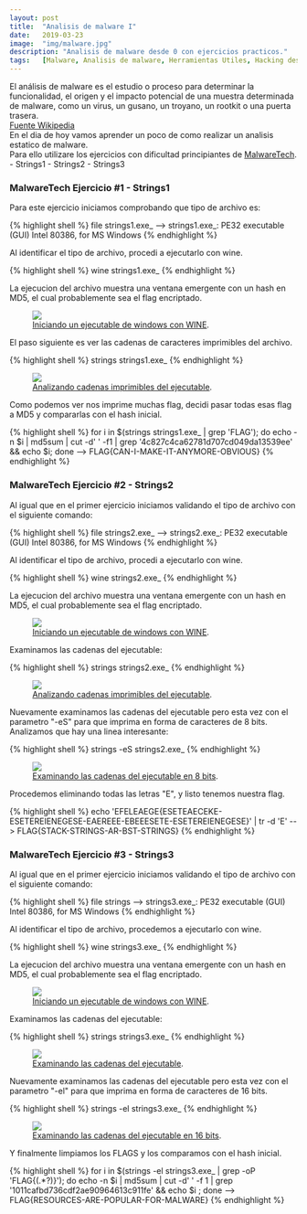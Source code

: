 ```yaml
---
layout: post
title:  "Analisis de malware I"
date:   2019-03-23
image:  "img/malware.jpg"
description: "Analisis de malware desde 0 con ejercicios practicos."
tags:   [Malware, Analisis de malware, Herramientas Utiles, Hacking desde 0]
---
```


El análisis de malware es el estudio o proceso para determinar la funcionalidad, el origen y el impacto potencial de una muestra determinada de malware, como un virus, un gusano, un troyano, un rootkit o una puerta trasera.  
[Fuente Wikipedia](https://es.wikipedia.org/wiki/An%C3%A1lisis_de_malware)  
En el dia de hoy vamos aprender un poco de como realizar un analisis estatico de malware.  
Para ello utilizare los ejercicios con dificultad principiantes de [MalwareTech](https://www.malwaretech.com/beginner-malware-reversing-challenges).  
	- Strings1
	- Strings2
	- Strings3

### MalwareTech Ejercicio #1 - **Strings1**
Para este ejercicio iniciamos comprobando que tipo de archivo es:  

{% highlight shell %}
file strings1.exe_
--> strings1.exe_: PE32 executable (GUI) Intel 80386, for MS Windows
{% endhighlight %}

Al identificar el tipo de archivo, procedi a ejecutarlo con wine.  

{% highlight shell %}
wine strings1.exe_
{% endhighlight %}

La ejecucion del archivo muestra una ventana emergente con un hash en MD5, el cual probablemente sea el flag encriptado.  

<figure>
  <img src="{{site.baseurl}}/img/MalwExec1.png">
	<figcaption>
    <a href="{{site.baseurl}}/img/MalwExec1.png" title="Ejecucion del archivo con WINE">Iniciando un ejecutable de windows con WINE</a>.
  </figcaption>
</figure>

El paso siguiente es ver las cadenas de caracteres imprimibles del archivo.  

{% highlight shell %}
strings strings1.exe_
{% endhighlight %}

<figure>
  <img src="{{site.baseurl}}/img/MalwStringsFile1.png">
	<figcaption>
    <a href="{{site.baseurl}}/img/MalwStringsFile1.png" title="Uso del comando strings">Analizando cadenas imprimibles del ejecutable</a>.
  </figcaption>
</figure>

Como podemos ver nos imprime muchas flag, decidi pasar todas esas flag a MD5 y compararlas con el hash inicial.  

{% highlight shell %}
for i in $(strings strings1.exe_ | grep 'FLAG'); do echo -n $i | md5sum | cut -d' ' -f1 | grep '4c827c4ca62781d707cd049da13539ee' && echo $i; done
--> FLAG{CAN-I-MAKE-IT-ANYMORE-OBVIOUS}
{% endhighlight %}

### MalwareTech Ejercicio #2 - **Strings2**
Al igual que en el primer ejercicio iniciamos validando el tipo de archivo con el siguiente comando:  

{% highlight shell %}
file strings2.exe_
--> strings2.exe_: PE32 executable (GUI) Intel 80386, for MS Windows
{% endhighlight %}

Al identificar el tipo de archivo, procedi a ejecutarlo con wine.  

{% highlight shell %}
wine strings2.exe_
{% endhighlight %}

La ejecucion del archivo muestra una ventana emergente con un hash en MD5, el cual probablemente sea el flag encriptado.  

<figure>
  <img src="{{site.baseurl}}/img/MalwExec2.png">
	<figcaption>
    <a href="{{site.baseurl}}/img/MalwExec2.png" title="Ejecucion del archivo con WINE">Iniciando un ejecutable de windows con WINE</a>.
  </figcaption>
</figure>

Examinamos las cadenas del ejecutable:  

{% highlight shell %}
strings strings2.exe_
{% endhighlight %}

<figure>
  <img src="{{site.baseurl}}/img/MalwStringsFile2.png">
	<figcaption>
    <a href="{{site.baseurl}}/img/MalwStringsFile2.png" title="Uso del comando strings">Analizando cadenas imprimibles del ejecutable</a>.
  </figcaption>
</figure>

Nuevamente examinamos las cadenas del ejecutable pero esta vez con el parametro "-eS" para que imprima en forma de caracteres de 8 bits.  
Analizamos que hay una linea interesante:  

{% highlight shell %}
strings -eS strings2.exe_
{% endhighlight %}  

<figure>
  <img src="{{site.baseurl}}/img/MalwStrings2File2.png">
	<figcaption>
    <a href="{{site.baseurl}}/img/MalwStrings2File2.png" title="Uso del comando strings con parametros">Examinando las cadenas del ejecutable en 8 bits</a>.
  </figcaption>
</figure>

Procedemos eliminando todas las letras "E", y listo tenemos nuestra flag.  

{% highlight shell %}
echo 'EFELEAEGE{ESETEAECEKE-ESETEREIENEGESE-EAEREEE-EBEEESETE-ESETEREIENEGESE}' | tr -d 'E'
--> FLAG{STACK-STRINGS-AR-BST-STRINGS}
{% endhighlight %}  

### MalwareTech Ejercicio #3 - **Strings3**
Al igual que en el primer ejercicio iniciamos validando el tipo de archivo con el siguiente comando:

{% highlight shell %}
file strings
--> strings3.exe_: PE32 executable (GUI) Intel 80386, for MS Windows
{% endhighlight %}  

Al identificar el tipo de archivo, procedemos a ejecutarlo con wine.

{% highlight shell %}
wine strings3.exe_
{% endhighlight %}  

La ejecucion del archivo muestra una ventana emergente con un hash en MD5, el cual probablemente sea el flag encriptado.

<figure>
  <img src="{{site.baseurl}}/img/MalwExec3.png">
	<figcaption>
    <a href="{{site.baseurl}}/img/MalwExec3.png" title="Ejecucion del archivo con WINE">Iniciando un ejecutable de windows con WINE</a>.
  </figcaption>
</figure>

Examinamos las cadenas del ejecutable:

{% highlight shell %}
strings strings3.exe_
{% endhighlight %}  

<figure>
  <img src="{{site.baseurl}}/img/MalwStringsFile3.png">
	<figcaption>
    <a href="{{site.baseurl}}/img/MalwStringsFile3.png" title="Uso del comando strings">Examinando las cadenas del ejecutable</a>.
  </figcaption>
</figure>

Nuevamente examinamos las cadenas del ejecutable pero esta vez con el parametro "-el" para que imprima en forma de caracteres de 16 bits.

{% highlight shell %}
strings -el strings3.exe_
{% endhighlight %}  

<figure>
  <img src="{{site.baseurl}}/img/MalwStrings3File3.png">
	<figcaption>
    <a href="{{site.baseurl}}/img/MalwStrings3File3" title="Uso del comando strings con parametros">Examinando las cadenas del ejecutable en 16 bits</a>.
  </figcaption>
</figure>

Y finalmente limpiamos los FLAGS y los comparamos con el hash inicial.  

{% highlight shell %}
for i in $(strings -el strings3.exe_ | grep -oP 'FLAG{(.*?)}'); do echo -n $i | md5sum | cut -d' ' -f 1 | grep '1011cafbd736cdf2ae90964613c911fe' && echo $i ; done
--> FLAG{RESOURCES-ARE-POPULAR-FOR-MALWARE}
{% endhighlight %}  
